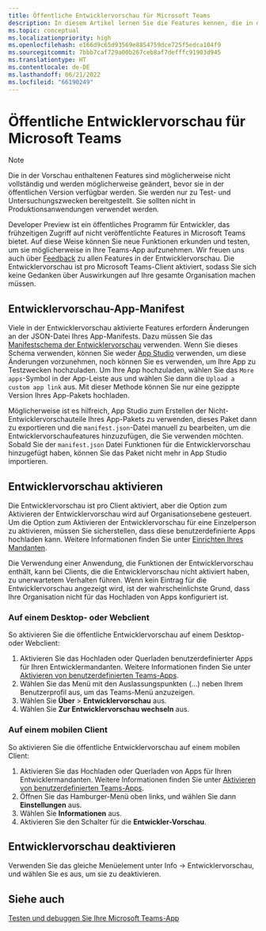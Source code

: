 ```yaml
---
title: Öffentliche Entwicklervorschau für Microsoft Teams
description: In diesem Artikel lernen Sie die Features kennen, die in der öffentlichen Entwicklervorschau von Microsoft Teams und im Entwicklervorschau-App-Manifest enthalten sind.
ms.topic: conceptual
ms.localizationpriority: high
ms.openlocfilehash: e166d9c65d93569e8854759dce725f5edca104f9
ms.sourcegitcommit: 7bbb7caf729a00b267ceb8af7defffc91903d945
ms.translationtype: HT
ms.contentlocale: de-DE
ms.lasthandoff: 06/21/2022
ms.locfileid: "66190249"
---
```

# <a name="public-developer-preview-for-microsoft-teams"></a>Öffentliche Entwicklervorschau für Microsoft Teams

>[!NOTE]
>Die in der Vorschau enthaltenen Features sind möglicherweise nicht vollständig und werden möglicherweise geändert, bevor sie in der öffentlichen Version verfügbar werden. Sie werden nur zu Test- und Untersuchungszwecken bereitgestellt. Sie sollten nicht in Produktionsanwendungen verwendet werden.

Developer Preview ist ein öffentliches Programm für Entwickler, das frühzeitigen Zugriff auf nicht veröffentlichte Features in Microsoft Teams bietet. Auf diese Weise können Sie neue Funktionen erkunden und testen, um sie möglicherweise in Ihre Teams-App aufzunehmen. Wir freuen uns auch über [Feedback](~/feedback.md) zu allen Features in der Entwicklervorschau. Die Entwicklervorschau ist pro Microsoft Teams-Client aktiviert, sodass Sie sich keine Gedanken über Auswirkungen auf Ihre gesamte Organisation machen müssen.

## <a name="developer-preview-app-manifest"></a>Entwicklervorschau-App-Manifest

Viele in der Entwicklervorschau aktivierte Features erfordern Änderungen an der JSON-Datei Ihres App-Manifests. Dazu müssen Sie das [Manifestschema der Entwicklervorschau](~/resources/schema/manifest-schema-dev-preview.md) verwenden. Wenn Sie dieses Schema verwenden, können Sie weder [App Studio](~/concepts/build-and-test/app-studio-overview.md) verwenden, um diese Änderungen vorzunehmen, noch können Sie es verwenden, um Ihre App zu Testzwecken hochzuladen. Um Ihre App hochzuladen, wählen Sie das `More apps`-Symbol in der App-Leiste aus und wählen Sie dann die `Upload a custom app link` aus. Mit dieser Methode können Sie nur eine gezippte Version Ihres App-Pakets hochladen.

Möglicherweise ist es hilfreich, App Studio zum Erstellen der Nicht-Entwicklervorschauteile Ihres App-Pakets zu verwenden, dieses Paket dann zu exportieren und die `manifest.json`-Datei manuell zu bearbeiten, um die Entwicklervorschaufeatures hinzuzufügen, die Sie verwenden möchten. Sobald Sie der `manifest.json` Datei Funktionen für die Entwicklervorschau hinzugefügt haben, können Sie das Paket nicht mehr in App Studio importieren.

## <a name="enable-developer-preview"></a>Entwicklervorschau aktivieren

Die Entwicklervorschau ist pro Client aktiviert, aber die Option zum Aktivieren der Entwicklervorschau wird auf Organisationsebene gesteuert. Um die Option zum Aktivieren der Entwicklervorschau für eine Einzelperson zu aktivieren, müssen Sie sicherstellen, dass diese benutzerdefinierte Apps hochladen kann. Weitere Informationen finden Sie unter [Einrichten Ihres Mandanten](~/concepts/build-and-test/prepare-your-o365-tenant.md).

Die Verwendung einer Anwendung, die Funktionen der Entwicklervorschau enthält, kann bei Clients, die die Entwicklervorschau nicht aktiviert haben, zu unerwartetem Verhalten führen. Wenn kein Eintrag für die Entwicklervorschau angezeigt wird, ist der wahrscheinlichste Grund, dass Ihre Organisation nicht für das Hochladen von Apps konfiguriert ist.

### <a name="on-a-desktop-or-web-client"></a>Auf einem Desktop- oder Webclient

So aktivieren Sie die öffentliche Entwicklervorschau auf einem Desktop- oder Webclient:

1. Aktivieren Sie das Hochladen oder Querladen benutzerdefinierter Apps für Ihren Entwicklermandanten. Weitere Informationen finden Sie unter [Aktivieren von benutzerdefinierten Teams-Apps](../../concepts/build-and-test/prepare-your-o365-tenant.md#enable-custom-teams-apps-and-turn-on-custom-app-uploading).
1. Wählen Sie das Menü mit den Auslassungspunkten (...) neben Ihrem Benutzerprofil aus, um das Teams-Menü anzuzeigen.
1. Wählen Sie **Über** > **Entwicklervorschau** aus.
1. Wählen Sie **Zur Entwicklervorschau wechseln** aus.

### <a name="on-a-mobile-client"></a>Auf einem mobilen Client

So aktivieren Sie die öffentliche Entwicklervorschau auf einem mobilen Client:

1. Aktivieren Sie das Hochladen oder Querladen von Apps für Ihren Entwicklermandanten. Weitere Informationen finden Sie unter [Aktivieren von benutzerdefinierten Teams-Apps](../../concepts/build-and-test/prepare-your-o365-tenant.md#enable-custom-teams-apps-and-turn-on-custom-app-uploading).
1. Öffnen Sie das Hamburger-Menü oben links, und wählen Sie dann **Einstellungen** aus.
1. Wählen Sie **Informationen** aus.
1. Aktivieren Sie den Schalter für die **Entwickler-Vorschau**.

## <a name="disable-developer-preview"></a>Entwicklervorschau deaktivieren

Verwenden Sie das gleiche Menüelement unter Info → Entwicklervorschau, und wählen Sie es aus, um sie zu deaktivieren.

## <a name="see-also"></a>Siehe auch

[Testen und debuggen Sie Ihre Microsoft Teams-App](~/concepts/build-and-test/debug.md)
